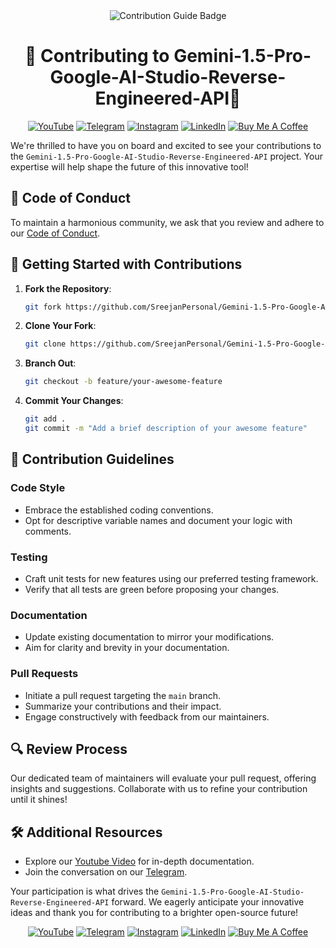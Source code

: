 <div align="center">
  <img src="https://img.shields.io/badge/Contribution-Guide-blueviolet?style=for-the-badge&logo=opensourceinitiative" alt="Contribution Guide Badge">
  <h1>🌟 Contributing to Gemini-1.5-Pro-Google-AI-Studio-Reverse-Engineered-API🌟</h1>
</div>

<div align="center">
  <!-- Replace `#` with your actual links -->
  <a href="https://youtube.com/@devsdocode"><img alt="YouTube" src="https://img.shields.io/badge/YouTube-FF0000?style=for-the-badge&logo=youtube&logoColor=white"></a>
  <a href="https://t.me/devsdocode"><img alt="Telegram" src="https://img.shields.io/badge/Telegram-2CA5E0?style=for-the-badge&logo=telegram&logoColor=white"></a>
  <a href="https://www.instagram.com/sree.shades_/"><img alt="Instagram" src="https://img.shields.io/badge/Instagram-E4405F?style=for-the-badge&logo=instagram&logoColor=white"></a>
  <a href="https://www.linkedin.com/in/developer-sreejan/"><img alt="LinkedIn" src="https://img.shields.io/badge/LinkedIn-0077B5?style=for-the-badge&logo=linkedin&logoColor=white"></a>
  <a href="https://buymeacoffee.com/devsdocode"><img alt="Buy Me A Coffee" src="https://img.shields.io/badge/Buy%20Me%20A%20Coffee-FFDD00?style=for-the-badge&logo=buymeacoffee&logoColor=black"></a>
</div>

We're thrilled to have you on board and excited to see your contributions to the `Gemini-1.5-Pro-Google-AI-Studio-Reverse-Engineered-API` project. Your expertise will help shape the future of this innovative tool!

## 📜 Code of Conduct

To maintain a harmonious community, we ask that you review and adhere to our [Code of Conduct](CODE_OF_CONDUCT.md).

## 🚀 Getting Started with Contributions

1. **Fork the Repository**:
   ```bash
   git fork https://github.com/SreejanPersonal/Gemini-1.5-Pro-Google-AI-Studio-Reverse-Engineered-API.git
   ```
2. **Clone Your Fork**:
   ```bash
   git clone https://github.com/SreejanPersonal/Gemini-1.5-Pro-Google-AI-Studio-Reverse-Engineered-API.git
   ```
3. **Branch Out**:
   ```bash
   git checkout -b feature/your-awesome-feature
   ```
4. **Commit Your Changes**:
   ```bash
   git add .
   git commit -m "Add a brief description of your awesome feature"
   ```

## 📏 Contribution Guidelines

### Code Style

- Embrace the established coding conventions.
- Opt for descriptive variable names and document your logic with comments.

### Testing

- Craft unit tests for new features using our preferred testing framework.
- Verify that all tests are green before proposing your changes.

### Documentation

- Update existing documentation to mirror your modifications.
- Aim for clarity and brevity in your documentation.

### Pull Requests

- Initiate a pull request targeting the `main` branch.
- Summarize your contributions and their impact.
- Engage constructively with feedback from our maintainers.

## 🔍 Review Process

Our dedicated team of maintainers will evaluate your pull request, offering insights and suggestions. Collaborate with us to refine your contribution until it shines!

## 🛠️ Additional Resources

- Explore our [Youtube Video](#) for in-depth documentation.
- Join the conversation on our [Telegram](#).

Your participation is what drives the `Gemini-1.5-Pro-Google-AI-Studio-Reverse-Engineered-API` forward. We eagerly anticipate your innovative ideas and thank you for contributing to a brighter open-source future!


<div align="center">
  <!-- Replace `#` with your actual links -->
  <a href="https://youtube.com/@devsdocode"><img alt="YouTube" src="https://img.shields.io/badge/YouTube-FF0000?style=for-the-badge&logo=youtube&logoColor=white"></a>
  <a href="https://t.me/devsdocode"><img alt="Telegram" src="https://img.shields.io/badge/Telegram-2CA5E0?style=for-the-badge&logo=telegram&logoColor=white"></a>
  <a href="https://www.instagram.com/sree.shades_/"><img alt="Instagram" src="https://img.shields.io/badge/Instagram-E4405F?style=for-the-badge&logo=instagram&logoColor=white"></a>
  <a href="https://www.linkedin.com/in/developer-sreejan/"><img alt="LinkedIn" src="https://img.shields.io/badge/LinkedIn-0077B5?style=for-the-badge&logo=linkedin&logoColor=white"></a>
  <a href="https://buymeacoffee.com/devsdocode"><img alt="Buy Me A Coffee" src="https://img.shields.io/badge/Buy%20Me%20A%20Coffee-FFDD00?style=for-the-badge&logo=buymeacoffee&logoColor=black"></a>
</div>